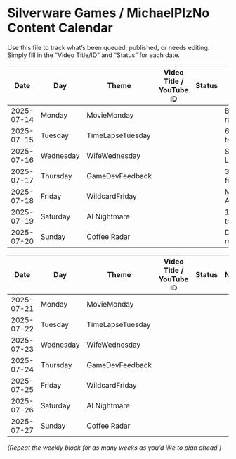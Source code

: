 # Silverware Games / MichaelPlzNo Content Calendar

Use this file to track what’s been queued, published, or needs editing. Simply fill in the “Video Title/ID” and “Status” for each date.

| Date       | Day       | Theme             | Video Title / YouTube ID   | Status    | Notes                          |
| ---------- | --------- | ----------------- | -------------------------- | --------- | ------------------------------ |
| 2025-07-14 | Monday    | MovieMonday       |                            |           | Bronze/Silver/Gold rating      |
| 2025-07-15 | Tuesday   | TimeLapseTuesday  |                            |           | 60s timelapse + trending audio |
| 2025-07-16 | Wednesday | WifeWednesday     |                            |           | Slice-of-life w/ Lily           |
| 2025-07-17 | Thursday  | GameDevFeedback   |                            |           | 3–5min punchy feedback         |
| 2025-07-18 | Friday    | WildcardFriday    |                            |           | Memes, reactions, AI tests     |
| 2025-07-19 | Saturday  | AI Nightmare      |                            |           | 1–3min AI trailers/sketches    |
| 2025-07-20 | Sunday    | Coffee Radar      |                            |           | Devlog & reflections           |

| Date       | Day       | Theme             | Video Title / YouTube ID   | Status    | Notes                          |
| ---------- | --------- | ----------------- | -------------------------- | --------- | ------------------------------ |
| 2025-07-21 | Monday    | MovieMonday       |                            |           |                                |
| 2025-07-22 | Tuesday   | TimeLapseTuesday  |                            |           |                                |
| 2025-07-23 | Wednesday | WifeWednesday     |                            |           |                                |
| 2025-07-24 | Thursday  | GameDevFeedback   |                            |           |                                |
| 2025-07-25 | Friday    | WildcardFriday    |                            |           |                                |
| 2025-07-26 | Saturday  | AI Nightmare      |                            |           |                                |
| 2025-07-27 | Sunday    | Coffee Radar      |                            |           |                                |

_(Repeat the weekly block for as many weeks as you’d like to plan ahead.)_

